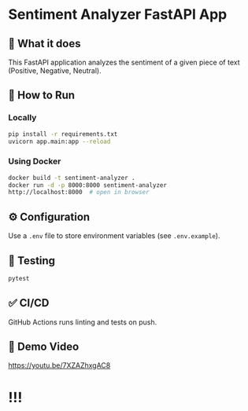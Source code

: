# Sentiment Analyzer FastAPI App

## 📌 What it does
This FastAPI application analyzes the sentiment of a given piece of text (Positive, Negative, Neutral).

## 🚀 How to Run

### Locally
```bash
pip install -r requirements.txt
uvicorn app.main:app --reload
```

### Using Docker
```bash
docker build -t sentiment-analyzer .
docker run -d -p 8000:8000 sentiment-analyzer
http://localhost:8000  # open in browser 
```

## ⚙️ Configuration
Use a `.env` file to store environment variables (see `.env.example`).

## 🧪 Testing
```bash
pytest
```

## ✅ CI/CD
GitHub Actions runs linting and tests on push.

## 🎥 Demo Video
https://youtu.be/7XZAZhxgAC8

# !!!